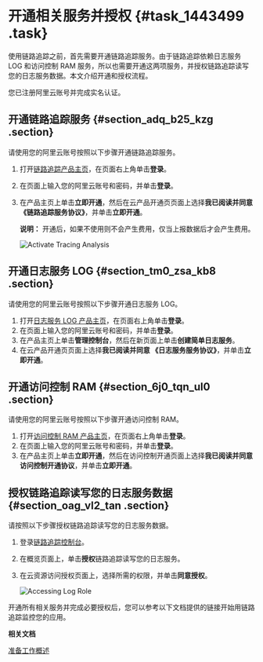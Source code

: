 # 开通相关服务并授权 {#task_1443499 .task}

使用链路追踪之前，首先需要开通链路追踪服务。由于链路追踪依赖日志服务 LOG 和访问控制 RAM 服务，所以也需要开通这两项服务，并授权链路追踪读写您的日志服务数据。本文介绍开通和授权流程。

您已注册阿里云账号并完成实名认证。

## 开通链路追踪服务 {#section_adq_b25_kzg .section}

请使用您的阿里云账号按照以下步骤开通链路追踪服务。

1.  打开[链路追踪产品主页](https://www.aliyun.com/product/xtrace)，在页面右上角单击**登录**。
2.  在页面上输入您的阿里云账号和密码，并单击**登录**。
3.  在产品主页上单击**立即开通**，然后在云产品开通页页面上选择**我已阅读并同意《链路追踪服务协议》**，并单击**立即开通**。 

    **说明：** 开通后，如果不使用则不会产生费用，仅当上报数据后才会产生费用。

    ![Activate Tracing Analysis](http://static-aliyun-doc.oss-cn-hangzhou.aliyuncs.com/assets/img/1135447/156818618753824_zh-CN.png)


## 开通日志服务 LOG {#section_tm0_zsa_kb8 .section}

请使用您的阿里云账号按照以下步骤开通日志服务 LOG。

1.  打开[日志服务 LOG 产品主页](https://www.aliyun.com/product/sls)，在页面右上角单击**登录**。
2.  在页面上输入您的阿里云账号和密码，并单击**登录**。
3.  在产品主页上单击**管理控制台**，然后在新页面上单击**创建简单日志服务**。
4.  在云产品开通页页面上选择**我已阅读并同意 《日志服务服务协议》**，并单击**立即开通**。

## 开通访问控制 RAM {#section_6j0_tqn_ul0 .section}

请使用您的阿里云账号按照以下步骤开通访问控制 RAM。

1.  打开[访问控制 RAM 产品主页](https://www.aliyun.com/product/ram)，在页面右上角单击**登录**。
2.  在页面上输入您的阿里云账号和密码，并单击**登录**。
3.  在产品主页上单击**立即开通**，然后在访问控制开通页面上选择**我已阅读并同意访问控制开通协议**，并单击**立即开通**。

## 授权链路追踪读写您的日志服务数据 {#section_oag_vl2_tan .section}

请按照以下步骤授权链路追踪读写您的日志服务数据。

1.  登录[链路追踪控制台](https://tracing-analysis.console.aliyun.com/)。
2.  在概览页面上，单击**授权**链路追踪读写您的日志服务。
3.  在云资源访问授权页面上，选择所需的权限，并单击**同意授权**。 

    ![Accessing Log Role](http://static-aliyun-doc.oss-cn-hangzhou.aliyuncs.com/assets/img/1135447/156818618753825_zh-CN.png)


开通所有相关服务并完成必要授权后，您可以参考以下文档提供的链接开始用链路追踪监控您的应用。

**相关文档**  


[准备工作概述](cn.zh-CN/准备工作/准备工作概述.md#)

